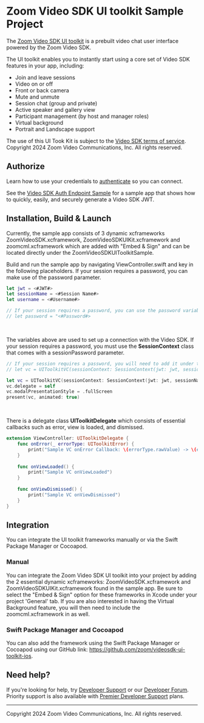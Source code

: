 # Zoom Video SDK UI toolkit Sample Project 

The [Zoom Video SDK UI toolkit](https://developers.zoom.us/docs/video-sdk/ios/ui-kit/) is a prebuilt video chat user interface powered by the Zoom Video SDK.

The UI toolkit enables you to instantly start using a core set of Video SDK features in your app, including:
- Join and leave sessions
- Video on or off
- Front or back camera
- Mute and unmute
- Session chat (group and private)
- Active speaker and gallery view
- Participant management (by host and manager roles)
- Virtual background
- Portrait and Landscape support

The use of this UI Took Kit is subject to the [Video SDK terms of service](https://explore.zoom.us/en/video-sdk-terms/). Copyright 2024 Zoom Video Communications, Inc. All rights reserved.

## Authorize

Learn how to use your credentials to [authenticate](https://developers.zoom.us/docs/video-sdk/auth/#generate-a-video-sdk-jwt) so you can connect.

See the [Video SDK Auth Endpoint Sample](https://github.com/zoom/videosdk-sample-signature-node.js) for a sample app that shows how to quickly, easily, and securely generate a Video SDK JWT.

## Installation, Build & Launch

Currently, the sample app consists of 3 dynamic xcframeworks ZoomVideoSDK.xcframework,  ZoomVideoSDKUIKit.xcframework and zoomcml.xcframework which are added with "Embed & Sign" and can be located directly under the ZoomVideoSDKUIToolkitSample. 

Build and run the sample app by navigating ViewController.swift and key in the following placeholders. If your session requires a password, you can make use of the password parameter.

```Swift
let jwt = <#JWT#>
let sessionName = <#Session Name#>
let username = <#Username#>

// If your session requires a password, you can use the password variable here as well.
// let password = "<#Password#>
```

<br>

The variables above are used to set up a connection with the Video SDK. If your session requires a password, you must use the **SessionContext** class that comes with a sessionPassword parameter.

```Swift
// If your session requires a password, you will need to add it under the sessionPassword parameter under SessionContext.
// let vc = UIToolkitVC(sessionContext: SessionContext(jwt: jwt, sessionName: sessionName, sessionPassword: password, username: username))

let vc = UIToolkitVC(sessionContext: SessionContext(jwt: jwt, sessionName: sessionName, username: username))
vc.delegate = self
vc.modalPresentationStyle = .fullScreen
present(vc, animated: true)
```

<br>

There is a delegate class **UIToolkitDelegate** which consists of essential callbacks such as error, view is loaded, and dismissed.

```Swift
extension ViewController: UIToolkitDelegate {
    func onError(_ errorType: UIToolkitError) {
        print("Sample VC onError Callback: \(errorType.rawValue) -> \(errorType.description)")
    }
    
    func onViewLoaded() {
        print("Sample VC onViewLoaded")
    }
    
    func onViewDismissed() {
        print("Sample VC onViewDismissed")
    }
}
```

## Integration

You can integrate the UI toolkit frameworks manually or via the Swift Package Manager or Cocoapod.

### Manual

You can integrate the Zoom Video SDK UI toolkit into your project by adding the 2 essential dynamic xcframeworks: ZoomVideoSDK.xcframework and ZoomVideoSDKUIKit.xcframework found in the sample app. Be sure to select the "Embed & Sign" option for these frameworks in Xcode under your project 'General' tab. If you are also interested in having the Virtual Background feature, you will then need to include the zoomcml.xcframework in as well.

### Swift Package Manager and Cocoapod

You can also add the framework using the Swift Package Manager or Cocoapod using our GitHub link: https://github.com/zoom/videosdk-ui-toolkit-ios.

## Need help?

If you're looking for help, try [Developer Support](https://devsupport.zoom.us/hc/en-us) or our [Developer Forum](https://devforum.zoom.us/). Priority support is also available with [Premier Developer Support](https://explore.zoom.us/docs/en-us/developer-support-plans.html) plans.

---

Copyright 2024 Zoom Video Communications, Inc. All rights reserved.
